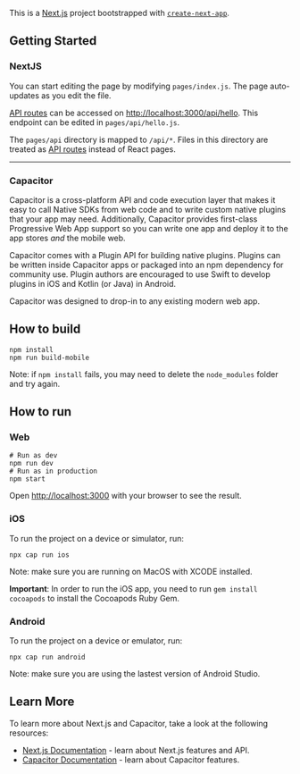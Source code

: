 This is a [Next.js](https://nextjs.org/) project bootstrapped with [`create-next-app`](https://github.com/vercel/next.js/tree/canary/packages/create-next-app).

## Getting Started

### NextJS

You can start editing the page by modifying `pages/index.js`. The page auto-updates as you edit the file.

[API routes](https://nextjs.org/docs/api-routes/introduction) can be accessed on [http://localhost:3000/api/hello](http://localhost:3000/api/hello). This endpoint can be edited in `pages/api/hello.js`.

The `pages/api` directory is mapped to `/api/*`. Files in this directory are treated as [API routes](https://nextjs.org/docs/api-routes/introduction) instead of React pages.

---

### Capacitor

Capacitor is a cross-platform API and code execution layer that makes it easy to call Native SDKs from web code and to write custom native plugins that your app may need. Additionally, Capacitor provides first-class Progressive Web App support so you can write one app and deploy it to the app stores _and_ the mobile web.

Capacitor comes with a Plugin API for building native plugins. Plugins can be written inside Capacitor apps or packaged into an npm dependency for community use. Plugin authors are encouraged to use Swift to develop plugins in iOS and Kotlin (or Java) in Android.

Capacitor was designed to drop-in to any existing modern web app.

## How to build

```shell
npm install
npm run build-mobile
```

Note: if `npm install` fails, you may need to delete the `node_modules` folder and try again.

## How to run

### Web

```shell
# Run as dev
npm run dev
# Run as in production
npm start
```

Open [http://localhost:3000](http://localhost:3000) with your browser to see the result.

### iOS

To run the project on a device or simulator, run:

`npx cap run ios`

Note: make sure you are running on MacOS with XCODE installed.

**Important**: In order to run the iOS app, you need to run `gem install cocoapods` to install the Cocoapods Ruby Gem.

### Android

To run the project on a device or emulator, run:

`npx cap run android`

Note: make sure you are using the lastest version of Android Studio.

## Learn More

To learn more about Next.js and Capacitor, take a look at the following resources:

- [Next.js Documentation](https://nextjs.org/docs) - learn about Next.js features and API.
- [Capacitor Documentation](https://capacitorjs.com/docs) - learn about Capacitor features.
